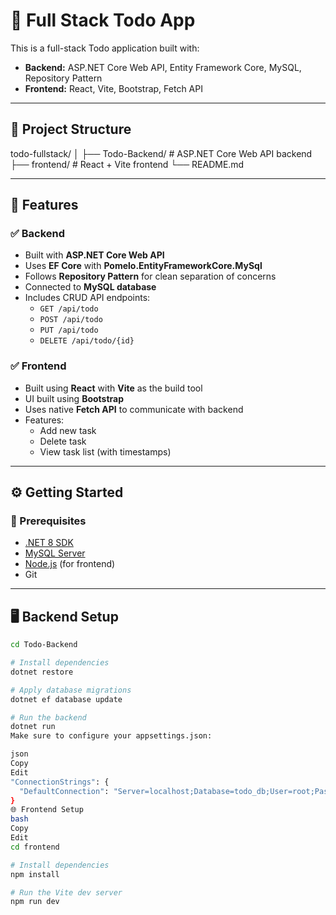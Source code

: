 # 📝 Full Stack Todo App

This is a full-stack Todo application built with:

- **Backend:** ASP.NET Core Web API, Entity Framework Core, MySQL, Repository Pattern
- **Frontend:** React, Vite, Bootstrap, Fetch API

---

## 📁 Project Structure

todo-fullstack/
│
├── Todo-Backend/ # ASP.NET Core Web API backend
├── frontend/ # React + Vite frontend
└── README.md

---

## 🚀 Features

### ✅ Backend
- Built with **ASP.NET Core Web API**
- Uses **EF Core** with **Pomelo.EntityFrameworkCore.MySql**
- Follows **Repository Pattern** for clean separation of concerns
- Connected to **MySQL database**
- Includes CRUD API endpoints:
  - `GET /api/todo`
  - `POST /api/todo`
  - `PUT /api/todo`
  - `DELETE /api/todo/{id}`

### ✅ Frontend
- Built using **React** with **Vite** as the build tool
- UI built using **Bootstrap**
- Uses native **Fetch API** to communicate with backend
- Features:
  - Add new task
  - Delete task
  - View task list (with timestamps)

---

## ⚙️ Getting Started

### 🔧 Prerequisites

- [.NET 8 SDK](https://dotnet.microsoft.com/download)
- [MySQL Server](https://dev.mysql.com/downloads/mysql/)
- [Node.js](https://nodejs.org/) (for frontend)
- Git

---

## 🖥️ Backend Setup

```bash
cd Todo-Backend

# Install dependencies
dotnet restore

# Apply database migrations
dotnet ef database update

# Run the backend
dotnet run
Make sure to configure your appsettings.json:

json
Copy
Edit
"ConnectionStrings": {
  "DefaultConnection": "Server=localhost;Database=todo_db;User=root;Password=your_password;"
}
🌐 Frontend Setup
bash
Copy
Edit
cd frontend

# Install dependencies
npm install

# Run the Vite dev server
npm run dev
